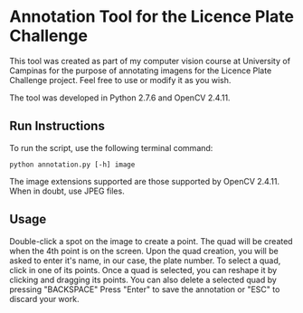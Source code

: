 # Annotation Tool for the Licence Plate Challenge

This tool was created as part of my computer vision course at University of Campinas for the purpose of annotating imagens for the Licence Plate Challenge project. Feel free to use or modify it as you wish.

The tool was developed in Python 2.7.6 and OpenCV 2.4.11.

## Run Instructions

To run the script, use the following terminal command:

`python annotation.py [-h] image`

The image extensions supported are those supported by OpenCV 2.4.11. When in doubt, use JPEG files.

## Usage

Double-click a spot on the image to create a point.
The quad will be created when the 4th point is on the screen.
Upon the quad creation, you will be asked to enter it's name, in our case, the plate number.
To select a quad, click in one of its points.
Once a quad is selected, you can reshape it by clicking and dragging its points.
You can also delete a selected quad by pressing "BACKSPACE"
Press "Enter" to save the annotation or "ESC" to discard your work.